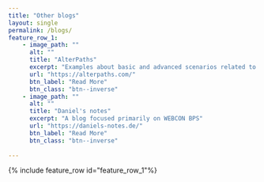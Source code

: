 ```yaml
---
title: "Other blogs"
layout: single
permalink: /blogs/
feature_row_1:
    - image_path: ""
      alt: ""
      title: "AlterPaths"
      excerpt: "Examples about basic and advanced scenarios related to WEBCON BPS"
      url: "https://alterpaths.com/"
      btn_label: "Read More"
      btn_class: "btn--inverse"
    - image_path: ""
      alt: ""
      title: "Daniel's notes"
      excerpt: "A blog focused primarily on WEBCON BPS"
      url: "https://daniels-notes.de/"
      btn_label: "Read More"
      btn_class: "btn--inverse"
        
---
```


{% include feature_row id="feature_row_1"%}